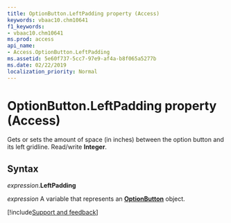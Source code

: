 ```yaml
---
title: OptionButton.LeftPadding property (Access)
keywords: vbaac10.chm10641
f1_keywords:
- vbaac10.chm10641
ms.prod: access
api_name:
- Access.OptionButton.LeftPadding
ms.assetid: 5e60f737-5cc7-97e9-af4a-b8f065a5277b
ms.date: 02/22/2019
localization_priority: Normal
---
```



# OptionButton.LeftPadding property (Access)

Gets or sets the amount of space (in inches) between the option button and its left gridline. Read/write **Integer**.


## Syntax

_expression_.**LeftPadding**

_expression_ A variable that represents an **[OptionButton](Access.OptionButton.md)** object.




[!include[Support and feedback](~/includes/feedback-boilerplate.md)]